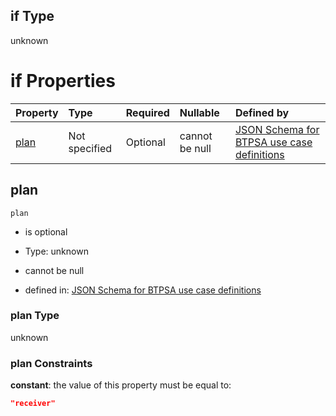 ## if Type

unknown

# if Properties

| Property      | Type          | Required | Nullable       | Defined by                                                                                                                                                                                                                                  |
| :------------ | :------------ | :------- | :------------- | :------------------------------------------------------------------------------------------------------------------------------------------------------------------------------------------------------------------------------------------ |
| [plan](#plan) | Not specified | Optional | cannot be null | [JSON Schema for BTPSA use case definitions](btpsa-usecase-properties-services-items-allof-1-then-allof-86-then-allof-0-if-properties-plan.md "undefined#/properties/services/items/allOf/1/then/allOf/86/then/allOf/0/if/properties/plan") |

## plan



`plan`

*   is optional

*   Type: unknown

*   cannot be null

*   defined in: [JSON Schema for BTPSA use case definitions](btpsa-usecase-properties-services-items-allof-1-then-allof-86-then-allof-0-if-properties-plan.md "undefined#/properties/services/items/allOf/1/then/allOf/86/then/allOf/0/if/properties/plan")

### plan Type

unknown

### plan Constraints

**constant**: the value of this property must be equal to:

```json
"receiver"
```
